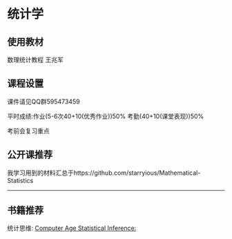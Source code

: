 # 统计学

## 使用教材

数理统计教程 王兆军

## 课程设置

课件请见QQ群595473459

平时成绩:作业(5-6次40+10(优秀作业))50%   考勤(40+10(课堂表现))50% 

考前会复习重点

## 公开课推荐

我学习用到的材料汇总于https://github.com/starryious/Mathematical-Statistics

****

## 书籍推荐

统计思维: [Computer Age Statistical Inference: ](https://hastie.su.domains/CASI/)

